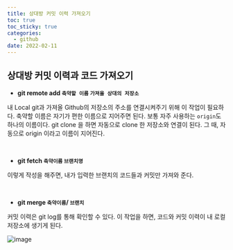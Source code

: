 ```yaml
---
title: 상대방 커밋 이력 가져오기
toc: true
toc_sticky: true
categories:
  - github
date: 2022-02-11
---
```




## 상대방 커밋 이력과 코드 가져오기

- **git remote add `축약할 이름` `가져올 상대의 저장소`**

내 Local git과 가져올 Github의 저장소의 주소를 연결시켜주기 위해 이 작업이 필요하다.
축약할 이름은 자기가 편한 이름으로 지어주면 된다.
보통 자주 사용하는 `origin`도 하나의 이름이다.
git clone 을 하면 자동으로 clone 한 저장소와 연결이 된다. 그 때, 자동으로 origin 이라고 이름이 지어진다.

<br/>

- **git fetch `축약이름` `브랜치명`**

이렇게 작성을 해주면, 내가 입력한 브랜치의 코드들과 커밋만 가져와 준다.

<br/>

- **git merge `축약이름`/ `브랜치`**

커밋 이력은 git log를 통해 확인할 수 있다.
이 작업을 하면, 코드와 커밋 이력이 내 로컬 저장소에 생기게 된다.

![image](https://user-images.githubusercontent.com/67885363/154097981-42ca3527-d5f4-4624-b1ad-4e21edf885f9.png)

